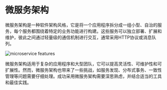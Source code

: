 # 微服务架构 

微服务架构是一种软件架构风格，它是将一个应用程序拆分成一组小型、自治的服务，每个服务都围绕着特定的业务功能进行构建。这些服务可以独立部署、扩展和维护，彼此之间通过轻量级的通信机制进行交互，通常采用HTTP协议或消息队列。

<img src="http://file-linker.oss-cn-hangzhou.aliyuncs.com/AQ5JjrYbppGIKm1wb2LF.png" alt="microservice features"/>

微服务架构适用于复杂的应用程序和大型团队，它可以提高灵活性、可维护性和可扩展性。然而，微服务架构也带来了一些挑战，如服务发现、分布式事务、一致性管理等问题需要仔细处理。成功采用微服务架构需要深思熟虑，并结合适当的工具和最佳实践。